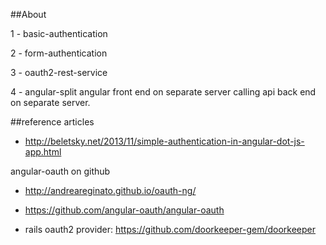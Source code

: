 ##About

1 - basic-authentication

2 - form-authentication

3 - oauth2-rest-service


4 - angular-split
    angular front end on separate server calling api back end on separate server.





##reference
articles
- http://beletsky.net/2013/11/simple-authentication-in-angular-dot-js-app.html

angular-oauth on github
- http://andreareginato.github.io/oauth-ng/
- https://github.com/angular-oauth/angular-oauth

- rails oauth2 provider: https://github.com/doorkeeper-gem/doorkeeper